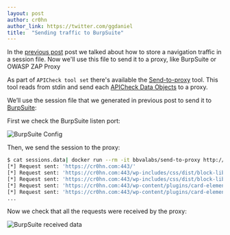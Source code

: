 ```yaml
---
layout: post
author: cr0hn
author_link: https://twitter.com/ggdaniel
title:  "Sending traffic to BurpSuite"
---
```


In the [previous post](https://bbva.github.io/apicheck/2020/05/08/save-navigation-sessions.html) post we talked about how to store a navigation traffic in a session file. Now we'll use this file to send it to a proxy, like BurpSuite or OWASP ZAP Proxy
<!--more-->

As part of `APICheck tool set` there's available the [Send-to-proxy](https://bbva.github.io/apicheck/tools/apicheck/send-to-proxy) tool. This tool reads from stdin and send each [APICheck Data Objects](https://bbva.github.io/apicheck/docs/building-new-tools#apicheck-data-format) to a proxy.

We’ll use the session file that we generated in previous post to send it to [BurpSuite](https://portswigger.net):

First we check the BurpSuite listen port:

![BurpSuite Config](https://i.ibb.co/SKyMcLk/burpsuite-listen-addr.png)

Then, we send the session to the proxy:

```bash
$ cat sessions.data| docker run --rm -it bbvalabs/send-to-proxy http://127.0.0.1:9000
[*] Request sent: 'https://cr0hn.com:443/'
[*] Request sent: 'https://cr0hn.com:443/wp-includes/css/dist/block-library/style.min.css'
[*] Request sent: 'https://cr0hn.com:443/wp-includes/css/dist/block-library/theme.min.css'
[*] Request sent: 'https://cr0hn.com:443/wp-content/plugins/card-elements-for-elementor/assets/css/common-card-style.css'
[*] Request sent: 'https://cr0hn.com:443/wp-content/plugins/card-elements-for-elementor/assets/css/testimonial-card-style.css'
...
``` 

Now we check that all the requests were received by the proxy:

![BurpSuite received data](https://i.ibb.co/vzXLpk7/burpsuite-send-to-proxy.png)

